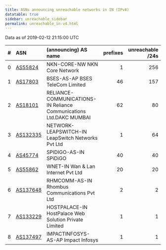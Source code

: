 ```yaml
---
title: ASNs announcing unreachable networks in IN (IPv4)
datatable: true
sidebar: unreachable_sidebar
permalink: unreachable_in-v4.html
---
```


Data as of 2019-02-12 21:15:00 UTC


<div class="datatable-begin"></div>

|   # | ASN                                      | (announcing) AS name                                               |   prefixes |   unreachable /24s |
|----:|:-----------------------------------------|:-------------------------------------------------------------------|-----------:|-------------------:|
|   0 | [AS55824](unreachable_AS55824-v4.html)   | NKN-CORE-NW NKN Core Network                                       |          1 |                256 |
|   1 | [AS17803](unreachable_AS17803-v4.html)   | BSES-AS-AP BSES TeleCom Limited                                    |         46 |                157 |
|   2 | [AS18101](unreachable_AS18101-v4.html)   | RELIANCE-COMMUNICATIONS-IN Reliance Communications Ltd.DAKC MUMBAI |         62 |                 80 |
|   3 | [AS132335](unreachable_AS132335-v4.html) | NETWORK-LEAPSWITCH-IN LeapSwitch Networks Pvt Ltd                  |          1 |                 64 |
|   4 | [AS45774](unreachable_AS45774-v4.html)   | SPIDIGO-AS-IN SPiDiGO                                              |         40 |                 40 |
|   5 | [AS55862](unreachable_AS55862-v4.html)   | WNET-IN Wan &amp; Lan Internet Pvt Ltd                             |         20 |                 20 |
|   6 | [AS137648](unreachable_AS137648-v4.html) | RHMCOMM-AS-IN Rhombus Communications Pvt Ltd                       |          2 |                  2 |
|   7 | [AS133229](unreachable_AS133229-v4.html) | HOSTPALACE-IN HostPalace Web Solution Private Limited              |          1 |                  1 |
|   8 | [AS137497](unreachable_AS137497-v4.html) | IMPACTINFOSYS-AS-AP Impact Infosys                                 |          1 |                  1 |

<div class="datatable-end"></div>